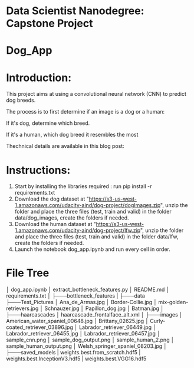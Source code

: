 # Data Scientist Nanodegree: Capstone Project
# Dog_App

# Introduction:
This project aims at using a convolutional neural network (CNN) to predict dog breeds.

The process is to first determine if an image is a dog or a human:

If it's dog, determine which breed.

If it's a human, which dog breed it resembles the most

Thechnical details are available in this blog post: 

# Instructions:
1. Start by installing the libraries required : run pip install -r requirements.txt
2. Download the dog dataset at "https://s3-us-west-1.amazonaws.com/udacity-aind/dog-project/dogImages.zip", unzip the folder and place the three files (test, train and valid) in the folder data/dog_images, create the folders if needed.
3. Download the human dataset at "https://s3-us-west-1.amazonaws.com/udacity-aind/dog-project/lfw.zip", unzip the folder and place the three files (test, train and valid) in the folder data/lfw, create the folders if needed.
4. Launch the notebook dog_app.ipynb and run every cell in order.



# File Tree
│   dog_app.ipynb
│   extract_bottleneck_features.py
│   README.md
│   requirements.txt
│
├───bottleneck_features
|
├───data
├───Test_Pictures
│       Ana_de_Armas.jpg
│       Border-Collie.jpg
│       mix-golden-retrievers.jpg
│       Schnauzer.jpg
│       Papillon_dog.jpg
│       Batman.jpg
│       
├───haarcascades
│       haarcascade_frontalface_alt.xml
│
├───images
│       American_water_spaniel_00648.jpg
│       Brittany_02625.jpg
│       Curly-coated_retriever_03896.jpg
│       Labrador_retriever_06449.jpg
│       Labrador_retriever_06455.jpg
│       Labrador_retriever_06457.jpg
│       sample_cnn.png
│       sample_dog_output.png
│       sample_human_2.png
│       sample_human_output.png
│       Welsh_springer_spaniel_08203.jpg
│
├───saved_models
|       weights.best.from_scratch.hdf5
|       weights.best.InceptionV3.hdf5
|       weights.best.VGG16.hdf5
